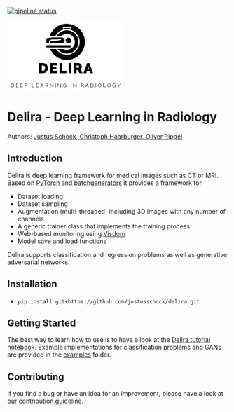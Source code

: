 [![pipeline status](https://git.lfb.rwth-aachen.de/Radiology/Delira/badges/master/pipeline.svg)](https://git.lfb.rwth-aachen.de/Radiology/Delira/commits/master)

![logo](docs/_static/logo/delira_logo.png "delira - Deep Learning in Radiology")

# Delira - Deep Learning in Radiology
Authors: [Justus Schock, Christoph Haarburger, Oliver Rippel](AUTHORS.rst)

## Introduction
Delira is deep learning framework for medical images such as CT or MRI. Based on [PyTorch](https://pytorch.org) and [batchgenerators](https://github.com/MIC-DKFZ/batchgenerators) it provides a framework for
* Dataset loading
* Dataset sampling
* Augmentation (multi-threaded) including 3D images with any number of channels
* A generic trainer class that implements the training process
* Web-based monitoring using [Visdom](https://github.com/facebookresearch/visdom)
* Model save and load functions

Delira supports classification and regression problems as well as generative adversarial networks.

## Installation
* `pip install git+https://github.com/justusschock/delira.git`

## Getting Started
The best way to learn how to use is to have a look at the [Delira tutorial notebook](https://git.lfb.rwth-aachen.de/Radiology/Delira/blob/master/notebooks/Tutorial_Delira.ipynb).
Example implementations for classification problems and GANs are provided in the [examples](https://git.lfb.rwth-aachen.de/Radiology/Delira/tree/master/examples) folder.

## Contributing
If you find a bug or have an idea for an improvement, please have a look at our [contribution guideline](CONTRIBUTING.md).
